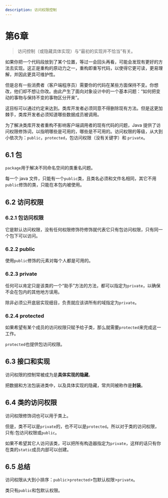 ```yaml
---
description: 访问权限控制
---
```


# 第6章

> 访问控制（或隐藏具体实现）与“最初的实现并不恰当”有关。

如果你把一个代码段放到了某个位置，等过一会回头再看，可能会发现有更好的方法去实现。这正是重构的原动力之一，重构即重写代码，以使得它更可读，更易理解，并因此更具可维护性。

但是总有一些消费者（客户端程序员）需要你的代码在某些方面保持不变。你想改，他们却不想让你改。由此产生了面向对象设计中的一个基本问题：“如何把变动的事物与保持不变的事物区分开来”。

这目标可以通过约定来达到。类库开发者必须同意不得删除现有方法。但是这更加棘手，类库开发者必须知道哪些数据成员被调用。

为了解决类库开发者重构不影响客户端调用者的现有代码的问题，Java 提供了访问权限修饰词，以指明哪些是可用的，哪些是不可用的。访问权限的等级，从大到小依次为：`public`，`protected`，包访问权限（没有关键字）和 `private`。

## 6.1 包

`package`用于解决不同命名空间的类重名问题。

每一个 java 文件，只能有一个`public`类，且类名必须和文件名相同，其它不用`public`修饰的类，只能在本包内被使用。

## 6.2 访问权限

### 6.2.1 包访问权限

它是默认访问权限，没有任何权限修饰符修饰就代表它只有包访问权限，只有同一个包下可以访问。

### 6.2.2 public

使用`public`修饰的元素对每个人都是可用的。

### 6.2.3 private

任何可以肯定只是该类的一个“助手”方法的方法，都可以指定为`private`，以确保不会在包内的其他地方误用。

除非必须公开底层实现细目，负责就应该讲所有的域指定为`private`。

### 6.2.4 protected

如果希望有某个成员的访问权限只赋予给子类，那么就需要`protected`来完成这一工作。

`protected`也提供包访问权限。

## 6.3 接口和实现

访问权限的控制常被成为是**具体实现的隐藏**。

把数据和方法包装进类中，以及具体实现的隐藏，常共同被称作是**封装**。

## 6.4 类的访问权限

访问权限修饰词也可以用于类上。

但是，类不可以是`private`的，也不可以是`protected`。所以对于类的访问权限，只有:包访问权限或`public`。

如果不希望其它人访问该类，可以把所有构造器指定为`private`，这样的话只有你在类的`static`成员内部可以创建。

## 6.5 总结

访问权限从大到小排序：`public`&gt;`protected`&gt;包默认权限&gt;`private`。

类只有`public`和包默认权限。

